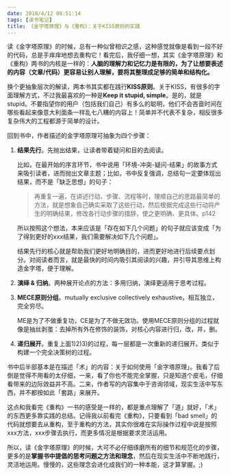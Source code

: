 ```yaml
---
date: 2018/4/12 08:51:14
tags: [读书笔记]
title: 《金字塔原理》与《重构》：关于KISS原则的实践
---
```


读《金字塔原理》的时候，总有一种似曾相识之感，这种感觉就像是看到一段不好的代码，总是手痒痒地想去重构它！看完后，我仔细一想，其实《金字塔原理》和《重构》两书的内核是一样的：**人脑的理解力和记忆力是有限的，为了让想要表述的内容（文章/代码）更容易让别人理解，要将其整理成足够的简单和结构化。**

换个更抽象层次的解读，两本书其实都在践行**KISS原则**。关于KISS，有很多的字面理解方式，不过我最喜欢的一种是**Keep it stupid, simple**。是的，就是stupid。不要指望你的用户（包括我们自己）有多么的聪明，他们不会吝啬时间在哪些看起来像意大利面条一样乱七八糟的内容上！简单并不代表不复杂，相反很多复杂伟大的工程都源于简单的设计。

回到书中，作者描述的金字塔原理可抽象为四个步骤：

<!--more-->

1. **结果先行**。先抛出结果，让读者带着疑问和目的去阅读。

    比如，在最开始的序言环节，书中说用「环境-冲突-疑问-结果」的故事方式来吸引读者，进而抛出文章主题；比如，书中反复强调，总结句一定要体现出结果，而不是「缺乏思想」的句子：
    
    > 再重复一遍，在讲述行动、步骤、流程等时，理顺自己的思路最简单的方法，就是想象自己确实采取了这些行动，然后根据完成这些行动将产生的明确结果，修改各行动步骤的措辞，使之更明确、更具体。p142
    
    所以按照这个想法，本来应该是「存在如下几个问题」的句子就应该变成「为了得到更好的xxx结果，我们需要解决如下几个问题」。
    
    结果先行的核心就是帮助我们更好地明确目的，进而更好地进行后续要点划分。对阅读者而言，就是最快的时间内吸引其阅读的兴趣，并引导其思维上构造金字塔，便于理解。

2. **演绎 & 归纳**。两种展开论点的方法：多用归纳，演绎更适用于思考过程。

3. **MECE原则分组**。mutually exclusive collectively exhaustive，相互独立，完全穷尽。

    ME是为了不做重复功，CE是为了不做无效功。使用MECE原则分组的过程就像是抽丝剥茧：去掉所有外在修饰的装饰，对核心内容进行归，改，并，删。
    
4. **递归展开**。重复上面1)2)3)的过程，每一层都是一次重新的递归展开。类似于构建一个完全决策树的过程。

书中后半部基本是在描述「术」的内容：关于如何使用「金字塔原理」。我看了后倒是觉得不用看的太仔细，一来，看了你也不能完全掌握，只是知道个皮毛，仔细看带来的边际效益并不高。二来，作者写的内容集中于咨询领域，现实生活中写东西，并不都按如此「套路」来展开。

这点和我看完《重构》一书的感受是一样的，都是重点理解了「道」就好，「术」的东西更多靠实践的总结。记得我以前看完《重构》，只要看到「bad smell」的代码就想要去从重构，至于重构的方法，其实你很难在实际操作过程中说是按照xxx方法，xxx步骤去执行，而更多情况是根据要求灵活运用。

所以，读《金字塔原理》的时候，大可不必仔细琢磨所有的细节和规范化的步骤，更多的是**掌握书中提倡的思考问题之方法和理念**，然后在现实生活中不断地践行，灵活地运用。慢慢的，这些理念会进化成我们的一种本能，这才算掌握。;)

